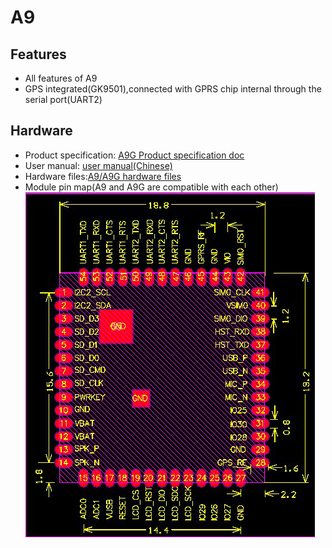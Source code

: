 A9
===

## Features

  * All features of A9
  * GPS integrated(GK9501),connected with GPRS chip internal through the serial port(UART2)

## Hardware

* Product specification: [A9G Product specification doc](http://wiki.ai-thinker.com/_media/b102ps01a2_a9g_product_specification.pdf)
* User manual: [user manual(Chinese)](http://wiki.ai-thinker.com/_media/a6_a9_a9g_gprs_user_manual.pdf)
* Hardware files:[A9/A9G hardware files](http://wiki.ai-thinker.com/_media/gprs/a6a9a9g_hardware_info.rar)
* Module pin map(A9 and A9G  are compatible with each other)
![](../assets/size.jpg)

